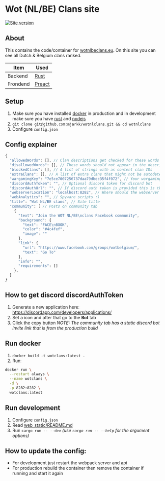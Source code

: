 # Wot (NL/BE) Clans site
[![Site version](https://img.shields.io/badge/Site%20version-V3-blue.svg)](https://wotnlclans.unknownclouds.com/)

## About
This contains the code/container for [wotnlbeclans.eu](https://wotnlbeclans.eu/).
On this site you can see all Dutch & Belgium clans ranked.

| Item | Used |
|---|---|
| Backend | [Rust](https://www.rust-lang.org/) |
| Frondend | [Preact](https://preactjs.com/) |

## Setup
1. Make sure you have installed [docker](https://docs.docker.com/install/) in production and in development make sure you have [rust](https://www.rust-lang.org/) and [nodejs](https://nodejs.org/en/)
2. `git clone git@github.com:mjarkk/wotnlclans.git && cd wotnlclans`
3. Configure `config.json`

## Config explainer
```js
{
  "allowedWords": [], // Clan descriptions get checked for these words
  "disallowedWords": [], // These words should not appear in the description
  "blockedClans": [], // A list of strings with as content clan IDs
  "extraClans": [], // A list of extra clans that might not be autodetected
  "wargamingKey": "7e5ce7007256737daa79dbec35f4f072", // Your wargaming key
  "discordAuthToken": "", // Optional discord token for discord bot
  "discordAuthUrl": "", // If discord auth token is provided this is the auth url used to authenticated
  "webserverLocation": "localhost:8282", // Where should the webserver be ran
  "webAnalytics": "", // Spyware scripts :)
  "title": "Wot NL/BE clans", // Site title
  "community": [ // Posts on community tab
    {
      "text": "Join the WOT NL/BE\nclans Facebook community",
      "background": {
        "text": "FACE\nBOOK",
        "color": "#4c4fef",
        "image": ""
      },
      "link": {
        "url": "https://www.facebook.com/groups/wotbelgium/",
        "text": "Go To"
      },
      "info": "",
      "requirements": []
    },
  ]
}
```

## How to get discord discordAuthToken
1. Generate a new application here: https://discordapp.com/developers/applications/
2. Set a icon and after that go to the **Bot** tab
3. Click the copy button
*NOTE: The community tab has a static discord bot invite link that is from the production build*

## Run docker
1. `docker build -t wotclans:latest .`
2. Run:
```sh
docker run \
  --restart always \
  --name wotclans \
  -d \
  -p 8282:8282 \
  wotclans:latest
```

## Run development
1. Configure `config.json`
2. Read [web_static/README.md](./web_static/README.md)
3. Run `cargo run -- --dev` *(use `cargo run -- --help` for the argument options)*

## How to update the config:
- For development just restart the webpack server and api
- For production rebuild the container then remove the container if running and start it again
